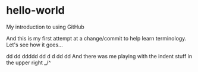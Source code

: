 # hello-world
My introduction to using GitHub

And this is my first attempt at a change/commit to help learn terminology.
Let's see how it goes...

  dd  dd        ddddd dd  d d dd  dd
And there was me playing with the indent stuff in the upper right _/^
